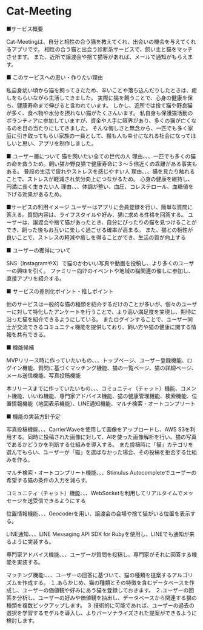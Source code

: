 # Cat-Meeting
■サービス概要

Cat-Meetingは、自分と相性の合う猫を教えてくれ、出会いの機会を与えてくれるアプリです。
相性の合う猫と出会う診断系サービスで、飼い主と猫をマッチさせます。
また、近所で譲渡会や捨て猫等があれば、メールで通知がもらえます。

■ このサービスへの思い・作りたい理由

私自身幼い頃から猫を飼ってきたため、辛いことや落ち込んだりしたときは、癒しをもらいながら生活してきました。
実際に猫を飼うことで、心身の健康を保ち、健康寿命まで伸びると言われています。
しかし、近所では捨て猫や野良猫が多く、食べ物や水分を摂れない猫がたくさんいます。
私自身も保護猫活動のボランティアに参加していますが、資金や人手に限界があり、多くの猫が亡くなるのを目の当たりにしてきました。
そんな悔しさと無念から、一匹でも多く家庭に引き取ってもらい家族の一員として、猫も人も幸せになれる社会になってほしいと思い、アプリを制作しました。

■ ユーザー層について
猫を飼いたい全ての世代の人
理由、、、一匹でも多くの猫の命を救うため。飼い猫か野良猫で健康寿命に３〜５倍近くの乖離がある事実もある。
普段の生活で疲れやストレスを感じやすい人
理由、、、猫を見たり触れることで、ストレスが軽減され気分向上につながるため。
心身の健康を維持し、円満に長く生きたい人
理由、、、体調が整い、血圧、コレステロール、血糖値を下げる効果があるため。


■サービスの利用イメージ
ユーザーはアプリに会員登録を行い、簡単な質問に答える。質問内容は、ライフスタイルや好み、猫に求める性格を回答する。
ユーザーは、譲渡会や捨て猫があったとき、自分にぴったりの猫を見つけることができ、飼った後もお互いに楽しく過ごせる確率が高まる。
また、猫との相性が良いことで、ストレスの軽減や癒しを得ることができ、生活の質が向上する

■ ユーザーの獲得について

SNS（InstagramやX）で猫のかわいい写真や動画を投稿し、より多くのユーザーの興味を引く。
ファミリー向けのイベントや地域の猫関連の催しに参加し、直接アプリを紹介する。

■ サービスの差別化ポイント・推しポイント

他のサービスは一般的な猫の種類を紹介するだけのことが多いが、個々のユーザーに対して特化したアンケートを行うことで、より高い満足度を実現し、期待に沿った猫を紹介できるようにしている。
またログインすることで、ユーザー同士が交流できるコミュニティ機能を提供しており、飼い方や猫の健康に関する情報を共有できる。

■ 機能候補

MVPリリース時に作っていたいもの、、、トップページ、ユーザー登録機能、ログイン機能、質問に基づくマッチング機能、猫の一覧ページ、猫の詳細ページ、メール送信機能、写真投稿機能

本リリースまでに作っていたいもの、、、コミュニティ（チャット）機能、コメント機能、いいね機能、専門家アドバイス機能、猫の健康管理機能、検索機能、位置情報機能（地図表示機能）、LINE通知機能、マルチ検索・オートコンプリート


■ 機能の実装方針予定

写真投稿機能、、、CarrierWaveを使用して画像をアップロードし、AWS S3を利用する。同時に投稿された画像に対して、AIを使った画像解析を行い、猫の写真であるかどうかを判断する仕組みを導入する。
また投稿時に「猫」カテゴリを選んでもらい、ユーザーが「猫」を選ばなかった場合、その投稿を拒否する仕組みを作る。

マルチ検索・オートコンプリート機能、、、Stimulus Autocompleteでユーザーの希望する猫の条件の入力を減らす。

コミュニティ（チャット）機能、、、WebSocketを利用してリアルタイムでメッセージを送受信できるようにする

位置情報機能、、、Geocoderを用い、譲渡会の会場や捨て猫がいる位置を表示する。

LINE通知、、、LINE Messaging API SDK for Rubyを使用し、LINEでも通知が来るように実装する。

専門家アドバイス機能、、、ユーザーが質問を投稿し、専門家がそれに回答する機能を実装する。

マッチング機能:、、、ユーザーの回答に基づいて、猫の種類を提案するアルゴリズムを作成する。
１.あらかじめ、猫の種類とその特徴を含むデータベースを作成し、ユーザーの価値観や好みにあう猫を登録しておきます。
２.ユーザーの回答を分析し、ユーザーの好みや価値観を抽出し、データベースから関連する猫の種類を複数ピックアップします。
３.技術的に可能であれば、ユーザーの過去の選択を学習するモデルを導入し、よりパーソナライズされた提案ができるように検討します。